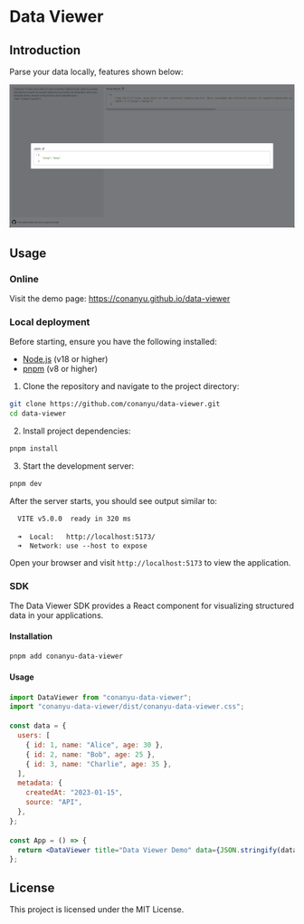 # Data Viewer

## Introduction

Parse your data locally, features shown below:

![](demo.jpeg)

## Usage

### Online

Visit the demo page: https://conanyu.github.io/data-viewer

### Local deployment

Before starting, ensure you have the following installed:

- [Node.js](https://nodejs.org/) (v18 or higher)
- [pnpm](https://pnpm.io/) (v8 or higher)

1. Clone the repository and navigate to the project directory:

```bash
git clone https://github.com/conanyu/data-viewer.git
cd data-viewer
```

2. Install project dependencies:

```bash
pnpm install
```

3. Start the development server:

```bash
pnpm dev
```

After the server starts, you should see output similar to:

```
  VITE v5.0.0  ready in 320 ms

  ➜  Local:   http://localhost:5173/
  ➜  Network: use --host to expose
```

Open your browser and visit `http://localhost:5173` to view the application.

### SDK

The Data Viewer SDK provides a React component for visualizing structured data in your applications.

#### Installation

```bash
pnpm add conanyu-data-viewer
```

#### Usage

```jsx
import DataViewer from "conanyu-data-viewer";
import "conanyu-data-viewer/dist/conanyu-data-viewer.css";

const data = {
  users: [
    { id: 1, name: "Alice", age: 30 },
    { id: 2, name: "Bob", age: 25 },
    { id: 3, name: "Charlie", age: 35 },
  ],
  metadata: {
    createdAt: "2023-01-15",
    source: "API",
  },
};

const App = () => {
  return <DataViewer title="Data Viewer Demo" data={JSON.stringify(data)} />;
};
```

## License

This project is licensed under the MIT License.
